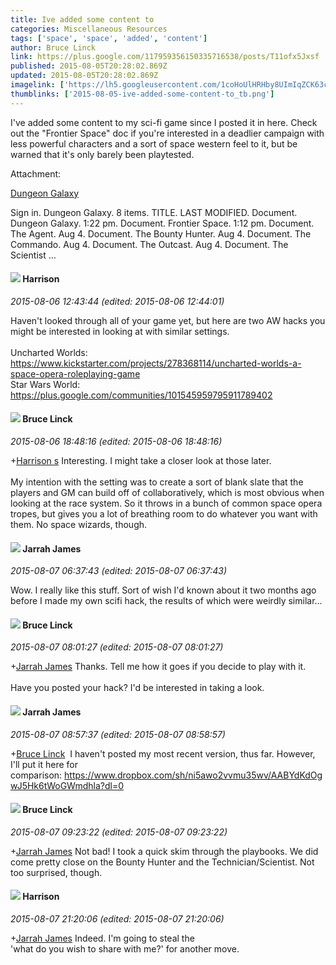 ```yaml
---
title: Ive added some content to
categories: Miscellaneous Resources
tags: ['space', 'space', 'added', 'content']
author: Bruce Linck
link: https://plus.google.com/117959356150335716538/posts/T11ofx5Jxsf
published: 2015-08-05T20:28:02.869Z
updated: 2015-08-05T20:28:02.869Z
imagelink: ['https://lh5.googleusercontent.com/1coHoUlHRHby8UImIqZCK63cr-gSbb0NboOGd65ZJSLx_4giW3pBWTJ7e-2ivZoWrfUzFPBRfSrBUIif0R5sx7g=s190']
thumblinks: ['2015-08-05-ive-added-some-content-to_tb.png']
---
```


I&#39;ve added some content to my sci-fi game since I posted it in here. Check out the &quot;Frontier Space&quot; doc if you&#39;re interested in a deadlier campaign with less powerful characters and a sort of space western feel to it, but be warned that it&#39;s only barely been playtested.


Attachment:

<a href='https://drive.google.com/open?id=0B3xqNeRqcO8RVFRCcHhvaUdyLWM'>Dungeon Galaxy</a>


Sign in. Dungeon Galaxy. 8 items. TITLE. LAST MODIFIED. Document. Dungeon Galaxy. 1:22 pm. Document. Frontier Space. 1:12 pm. Document. The Agent. Aug 4. Document. The Bounty Hunter. Aug 4. Document. The Commando. Aug 4. Document. The Outcast. Aug 4. Document. The Scientist ...
<div id='comment z13zhn3p0v2rjzi4v04chlexqub2vzz43dc'>
  <h4><img src='{{site.baseurl}}//images/avatars/114186342843586498680_photo.jpg'> Harrison</h4>
      <p><cite>2015-08-06 12:43:44 (edited: 2015-08-06 12:44:01)</cite></p>
        <p>Haven&#39;t looked through all of your game yet, but here are two AW hacks you might be interested in looking at with similar settings.<br /><br />Uncharted Worlds:<br /><a href="https://www.kickstarter.com/projects/278368114/uncharted-worlds-a-space-opera-roleplaying-game" class="ot-anchor">https://www.kickstarter.com/projects/278368114/uncharted-worlds-a-space-opera-roleplaying-game</a><br />Star Wars World:<br /><a href="https://plus.google.com/communities/101545959795911789402" class="ot-anchor">https://plus.google.com/communities/101545959795911789402</a></p>
</div>
        

<div id='comment z13zhn3p0v2rjzi4v04chlexqub2vzz43dc'>
  <h4><img src='{{site.baseurl}}//images/avatars/117959356150335716538_photo.jpg'> Bruce Linck</h4>
      <p><cite>2015-08-06 18:48:16 (edited: 2015-08-06 18:48:16)</cite></p>
        <p><span class="proflinkWrapper"><span class="proflinkPrefix">+</span><a class="proflink" href="https://plus.google.com/114186342843586498680" oid="114186342843586498680">Harrison s</a></span> Interesting. I might take a closer look at those later.<br /><br />My intention with the setting was to create a sort of blank slate that the players and GM can build off of collaboratively, which is most obvious when looking at the race system. So it throws in a bunch of common space opera tropes, but gives you a lot of breathing room to do whatever you want with them. No space wizards, though.</p>
</div>
        

<div id='comment z13zhn3p0v2rjzi4v04chlexqub2vzz43dc'>
  <h4><img src='{{site.baseurl}}//images/avatars/108001625414701725812_photo.jpg'> Jarrah James</h4>
      <p><cite>2015-08-07 06:37:43 (edited: 2015-08-07 06:37:43)</cite></p>
        <p>Wow. I really like this stuff. Sort of wish I&#39;d known about it two months ago before I made my own scifi hack, the results of which were weirdly similar... </p>
</div>
        

<div id='comment z13zhn3p0v2rjzi4v04chlexqub2vzz43dc'>
  <h4><img src='{{site.baseurl}}//images/avatars/117959356150335716538_photo.jpg'> Bruce Linck</h4>
      <p><cite>2015-08-07 08:01:27 (edited: 2015-08-07 08:01:27)</cite></p>
        <p><span class="proflinkWrapper"><span class="proflinkPrefix">+</span><a class="proflink" href="https://plus.google.com/108001625414701725812" oid="108001625414701725812">Jarrah James</a></span> Thanks. Tell me how it goes if you decide to play with it.<br /><br />Have you posted your hack? I&#39;d be interested in taking a look.</p>
</div>
        

<div id='comment z13zhn3p0v2rjzi4v04chlexqub2vzz43dc'>
  <h4><img src='{{site.baseurl}}//images/avatars/108001625414701725812_photo.jpg'> Jarrah James</h4>
      <p><cite>2015-08-07 08:57:37 (edited: 2015-08-07 08:58:57)</cite></p>
        <p><span class="proflinkWrapper"><span class="proflinkPrefix">+</span><a class="proflink" href="https://plus.google.com/117959356150335716538" oid="117959356150335716538">Bruce Linck</a></span>  I haven&#39;t posted my most recent version, thus far. However, I&#39;ll put it here for comparison: <a href="https://www.dropbox.com/sh/ni5awo2vvmu35wv/AABYdKdOgwJ5Hk6tWoGWmdhla?dl=0" class="ot-anchor">https://www.dropbox.com/sh/ni5awo2vvmu35wv/AABYdKdOgwJ5Hk6tWoGWmdhla?dl=0</a></p>
</div>
        

<div id='comment z13zhn3p0v2rjzi4v04chlexqub2vzz43dc'>
  <h4><img src='{{site.baseurl}}//images/avatars/117959356150335716538_photo.jpg'> Bruce Linck</h4>
      <p><cite>2015-08-07 09:23:22 (edited: 2015-08-07 09:23:22)</cite></p>
        <p><span class="proflinkWrapper"><span class="proflinkPrefix">+</span><a class="proflink" href="https://plus.google.com/108001625414701725812" oid="108001625414701725812">Jarrah James</a></span> Not bad! I took a quick skim through the playbooks. We did come pretty close on the Bounty Hunter and the Technician/Scientist. Not too surprised, though.</p>
</div>
        

<div id='comment z13zhn3p0v2rjzi4v04chlexqub2vzz43dc'>
  <h4><img src='{{site.baseurl}}//images/avatars/114186342843586498680_photo.jpg'> Harrison</h4>
      <p><cite>2015-08-07 21:20:06 (edited: 2015-08-07 21:20:06)</cite></p>
        <p><span class="proflinkWrapper"><span class="proflinkPrefix">+</span><a class="proflink" href="https://plus.google.com/108001625414701725812" oid="108001625414701725812">Jarrah James</a></span> Indeed. I&#39;m going to steal the <br />&#39;what do you wish to share with me?&#39; for another move.</p>
</div>
        